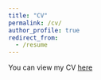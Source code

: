 ```yaml
---
title: "CV"
permalink: /cv/
author_profile: true
redirect_from:
  - /resume
---
```


You can view my CV [here]()